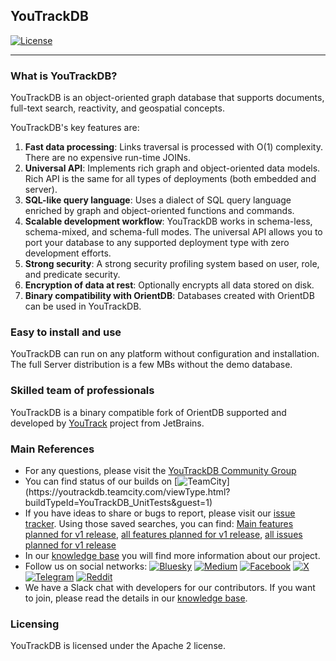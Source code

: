 ## YouTrackDB

[![License](https://img.shields.io/badge/License-Apache%202.0-blue.svg)](https://opensource.org/licenses/Apache-2.0)

------

### What is YouTrackDB?
YouTrackDB is an object-oriented graph database that supports documents, full-text search, reactivity, and geospatial concepts.

YouTrackDB's key features are:
1. **Fast data processing**: Links traversal is processed with O(1) complexity. There are no expensive run-time JOINs.
2. **Universal API**: Implements rich graph and object-oriented data models. Rich API is the same for all types of deployments (both embedded and server).
3. **SQL-like query language**: Uses a dialect of SQL query language enriched by graph and object-oriented functions and commands.
4. **Scalable development workflow**: YouTrackDB works in schema-less, schema-mixed, and schema-full modes. The universal API allows you to port your database to any supported deployment type with zero development efforts.
5. **Strong security**: A strong security profiling system based on user, role, and predicate security.
6. **Encryption of data at rest**: Optionally encrypts all data stored on disk.
7. **Binary compatibility with OrientDB**: Databases created with OrientDB can be used in YouTrackDB.
 
### Easy to install and use
YouTrackDB can run on any platform without configuration and installation.
The full Server distribution is a few MBs without the demo database.

### Skilled team of professionals
YouTrackDB is a binary compatible fork of OrientDB supported and developed by [YouTrack](https://www.jetbrains.com/youtrack) project from JetBrains.

### Main References
- For any questions, please visit the [YouTrackDB Community Group](https://github.com/youtrackdb/youtrackdb/discussions)
- You can find status of our builds on [![TeamCity](https://youtrackdb.teamcity.com/app/rest/builds/buildType:(id:YouTrackDB_UnitTests)/statusIcon)](https://youtrackdb.teamcity.com/viewType.html?buildTypeId=YouTrackDB_UnitTests&guest=1)
- If you have ideas to share or bugs to report, please visit our [issue tracker](https://youtrack.jetbrains.com/issues/YTDB). Using those saved searches, you can find: [Main features planned for v1 release](https://youtrack.jetbrains.com/search/YTDB%20Main%20features%201.0-37625), [all features planned for v1 release](https://youtrack.jetbrains.com/search/YTDB%20All%20features-37628), [all issues planned for v1 release](https://youtrack.jetbrains.com/search/YTDB%20version%201.0-37587)
- In our [knowledge base](https://youtrack.jetbrains.com/articles/YTDB) you will find more information about our project.
- Follow us on social networks: [![Bluesky](https://img.shields.io/badge/Bluesky-0285FF?style=for-the-badge&logo=Bluesky&logoColor=white)](https://bsky.app/profile/youtrackdb.bsky.social) [![Medium](https://img.shields.io/badge/Medium-12100E?style=for-the-badge&logo=medium&logoColor=white)](https://medium.com/@youtrackdb) [![Facebook](https://img.shields.io/badge/Facebook-%231877F2.svg?style=for-the-badge&logo=Facebook&logoColor=white)](https://www.facebook.com/profile.php?id=61571160061177) [![X](https://img.shields.io/badge/X-%23000000.svg?style=for-the-badge&logo=X&logoColor=white)](https://x.com/YouTrackDB) [![Telegram](https://img.shields.io/badge/Telegram-2CA5E0?style=for-the-badge&logo=telegram&logoColor=white)](https://t.me/youtrackdb) [![Reddit](https://img.shields.io/badge/Reddit-%23FF4500.svg?style=for-the-badge&logo=Reddit&logoColor=white)](https://www.reddit.com/r/youtrackdb/)
- We have a Slack chat with developers for our contributors. If you want to join, please read the details in our [knowledge base](https://youtrack.jetbrains.com/articles/YTDB-A-5/Slack-with-developers-for-contributors).
  
### Licensing

YouTrackDB is licensed under the Apache 2 license. 

